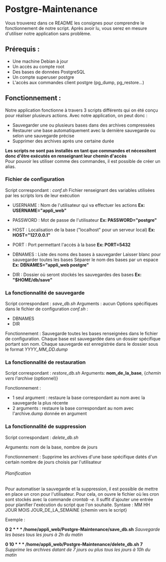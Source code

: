 ﻿# Postgre-Maintenance

Vous trouverez dans ce README les consignes pour comprendre le fonctionnement de notre script. Après avoir lu, vous serez en mesure d'utiliser notre application sans problème.

## Prérequis :
- Une machine Debian à jour
- Un accès au compte root
- Des bases de données PostgreSQL
- Un compte superuser postgre
- L'accès aux commandes client postgre (pg_dump, pg_restore...)

## Fonctionnement :
Notre application fonctionne à travers 3 scripts différents qui on été conçu pour réaliser plusieurs actions.
Avec notre application, on peut donc :
- Sauvegarder une ou plusieurs bases dans des archives compressées
- Restaurer une base automatiquement avec la dernière sauvegarde ou selon une sauvegarde précise
- Supprimer des archives après une certaine durée

**Les scripts ne sont pas installés en tant que commandes et nécessitent donc d'être exécutés en renseignant leur chemin d'accès**  
Pour pouvoir les utiliser comme des commandes, il est possible de créer un alias.

### Fichier de configuration  
Script correspondant : *conf.sh*
Fichier renseignant des variables utilisées par les scripts lors de leur exécution

- USERNAME : Nom de l'utilisateur qui va effectuer les actions
**Ex: USERNAME="appli_web"**

- PASSWORD : Mot de passe de l'utilisateur
**Ex: PASSWORD="postgre"**

- HOST : Localisation de la base ("localhost" pour un serveur local)
**Ex: HOST="127.0.0.1"**

- PORT : Port permettant l'accès à la base
**Ex: PORT=5432**

- DBNAMES : Liste des noms des bases à sauvegarder
Laisser blanc pour sauvegarder toutes les bases
Séparer le nom des bases par un espace
**Ex: DBNAMES="appli_web postgre"**

- DIR : Dossier où seront stockés les sauvegardes des bases
**Ex: "$HOME/db/save"**

### La fonctionnalité de sauvegarde
Script correspondant : *save_db.sh*
Arguments : aucun
Options spécifiques dans le fichier de configuration *conf.sh* :
- DBNAMES
- DIR

Fonctionnement :
Sauvegarde toutes les bases renseignées dans le fichier de configuration.
Chaque base est sauvegardée dans un dossier spécifique portant son nom.
Chaque sauvegarde est enregistrée dans le dossier sous le format *YYYY_MM_DD.dump*



### La fonctionnalité de restauration
Script correspondant : *restore_db.sh*
Arguments: **nom_de_la_base**, {*chemin vers l'archive* (optionnel)}

Fonctionnement :
- 1 seul argument : restaure la base correspondant au nom avec la sauvegarde la plus récente
- 2 arguments : restaure la base correspondant au nom avec l'archive.dump donnée en argument


### La fonctionnalité de suppression
Script correspondant : *delete_db.sh*

Arguments: nom de la base, nombre de jours

Fonctionnement :
Supprime les archives d'une base spécifique datés d'un certain nombre de jours choisis par l'utilisateur


###### Planification

Pour automatiser la sauvegarde et la suppression, il est possible de mettre en place un cron pour l'utilisateur.
Pour cela, on ouvre le fichier où les cron sont stockés avec la commande *crontab -e*.
Il suffit d'ajouter une entrée pour planifier l'exécution du script que l'on souhaite.
Syntaxe : MM HH JOUR MOIS JOUR_DE_LA_SEMAINE {chemin vers le script}

Exemple :

**0 2 * * * /home/appli_web/Postgre-Maintenance/save_db.sh**
*Sauvegarde les bases tous les jours à 2h du matin*

**0 10 * * * /home/appli_web/Postgre-Maintenance/delete_db.sh 7**
*Supprime les archives datant de 7 jours ou plus tous les jours à 10h du matin*


